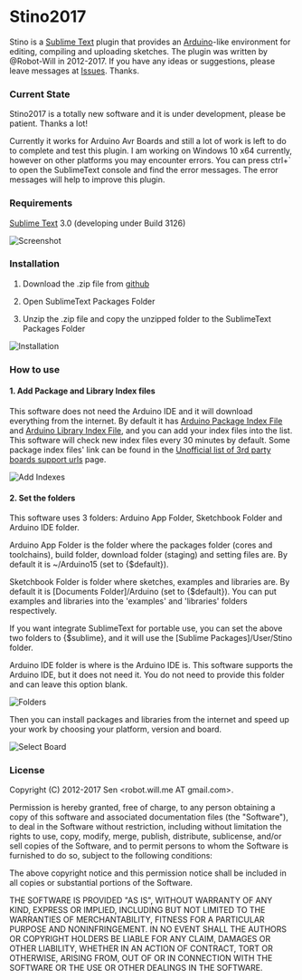 # Stino2017

Stino is a [Sublime Text](http://www.sublimetext.com) plugin that provides an [Arduino](http://arduino.cc)-like environment for editing, compiling and uploading sketches. The plugin was written by @Robot-Will in 2012-2017. If you have any ideas or suggestions, please leave messages at [Issues](https://github.com/Robot-Will/Stino/issues). Thanks.

### Current State
Stino2017 is a totally new software and it is under development, please be patient. Thanks a lot!

Currently it works for Arduino Avr Boards and still a lot of work is left to do to complete and test this plugin. I am working on Windows 10 x64 currently, however on other platforms you may encounter errors. You can press ctrl+` to open the SublimeText console and find the error messages. The error messages will help to improve this plugin.

### Requirements
[Sublime Text](http://www.sublimetext.com) 3.0 (developing under Build 3126)

![Screenshot](https://github.com/Robot-Will/Stino/blob/Wiki-Images/images/stino_menu01.jpg)

### Installation

1. Download the .zip file from [github](https://github.com/Robot-Will/Stino)

2. Open SublimeText Packages Folder

3. Unzip the .zip file and copy the unzipped folder to the SublimeText Packages Folder

![Installation](https://github.com/Robot-Will/Stino/blob/Wiki-Images/images/s004.jpg)

### How to use
#### 1. Add Package and Library Index files
This software does not need the Arduino IDE and it will download everything from the internet. By default it has [Arduino Package Index File](http://downloads.arduino.cc/packages/package_index.json) and [Arduino Library Index File](http://downloads.arduino.cc/libraries/library_index.json), and you can add your index files into the list. This software will check new index files every 30 minutes by default. Some package index files' link can be found in the [Unofficial list of 3rd party boards support urls](https://github.com/arduino/Arduino/wiki/Unofficial-list-of-3rd-party-boards-support-urls) page.

![Add Indexes](https://github.com/Robot-Will/Stino/blob/Wiki-Images/images/s002.jpg)

#### 2. Set the folders
This software uses 3 folders: Arduino App Folder, Sketchbook Folder and Arduino IDE folder.

Arduino App Folder is the folder where the packages folder (cores and toolchains), build folder, download folder (staging) and setting files are. By default it is ~/Arduino15 (set to {$default}).

Sketchbook Folder is folder where sketches, examples and libraries are. By default it is [Documents Folder]/Arduino (set to {$default}). You can put examples and libraries into the 'examples' and 'libraries' folders respectively.

If you want integrate SublimeText for portable use, you can set the above two folders to {$sublime}, and it will use the [Sublime Packages]/User/Stino folder.

Arduino IDE folder is where is the Arduino IDE is. This software supports the Arduino IDE, but it does not need it. You do not need to provide this folder and can leave this option blank.

![Folders](https://github.com/Robot-Will/Stino/blob/Wiki-Images/images/s001.jpg)

Then you can install packages and libraries from the internet and speed up your work by choosing your platform, version and board.

![Select Board](https://github.com/Robot-Will/Stino/blob/Wiki-Images/images/s003.jpg)

### License

Copyright (C) 2012-2017 Sen <robot.will.me AT gmail.com>.

Permission is hereby granted, free of charge, to any person obtaining a copy of this software and associated documentation files (the "Software"), to deal in the Software without restriction, including without limitation the rights to use, copy, modify, merge, publish, distribute, sublicense, and/or sell copies of the Software, and to permit persons to whom the Software is
furnished to do so, subject to the following conditions:

The above copyright notice and this permission notice shall be included in all copies or substantial portions of the Software.

THE SOFTWARE IS PROVIDED "AS IS", WITHOUT WARRANTY OF ANY KIND, EXPRESS OR IMPLIED, INCLUDING BUT NOT LIMITED TO THE WARRANTIES OF MERCHANTABILITY, FITNESS FOR A PARTICULAR PURPOSE AND NONINFRINGEMENT. IN NO EVENT SHALL THE AUTHORS OR COPYRIGHT HOLDERS BE LIABLE FOR ANY CLAIM, DAMAGES OR OTHER LIABILITY, WHETHER IN AN ACTION OF CONTRACT, TORT OR OTHERWISE, ARISING FROM, OUT OF OR IN CONNECTION WITH THE SOFTWARE OR THE USE OR OTHER DEALINGS IN THE SOFTWARE.

